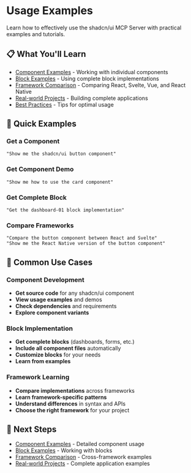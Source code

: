# Usage Examples

Learn how to effectively use the shadcn/ui MCP Server with practical examples and tutorials.

## 📋 What You'll Learn

- [Component Examples](components.md) - Working with individual components
- [Block Examples](blocks.md) - Using complete block implementations
- [Framework Comparison](framework-comparison.md) - Comparing React, Svelte, Vue, and React Native
- [Real-world Projects](real-world-projects.md) - Building complete applications
- [Best Practices](best-practices.md) - Tips for optimal usage

## 🚀 Quick Examples

### Get a Component

```
"Show me the shadcn/ui button component"
```

### Get Component Demo

```
"Show me how to use the card component"
```

### Get Complete Block

```
"Get the dashboard-01 block implementation"
```

### Compare Frameworks

```
"Compare the button component between React and Svelte"
"Show me the React Native version of the button component"
```

## 🎯 Common Use Cases

### Component Development

- **Get source code** for any shadcn/ui component
- **View usage examples** and demos
- **Check dependencies** and requirements
- **Explore component variants**

### Block Implementation

- **Get complete blocks** (dashboards, forms, etc.)
- **Include all component files** automatically
- **Customize blocks** for your needs
- **Learn from examples**

### Framework Learning

- **Compare implementations** across frameworks
- **Learn framework-specific patterns**
- **Understand differences** in syntax and APIs
- **Choose the right framework** for your project

## 🔗 Next Steps

- [Component Examples](components.md) - Detailed component usage
- [Block Examples](blocks.md) - Working with blocks
- [Framework Comparison](framework-comparison.md) - Cross-framework examples
- [Real-world Projects](real-world-projects.md) - Complete application examples 
